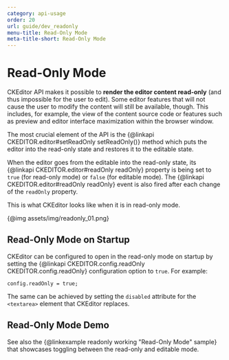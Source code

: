 ```yaml
---
category: api-usage
order: 20
url: guide/dev_readonly
menu-title: Read-Only Mode
meta-title-short: Read-Only Mode
---
```

<!--
Copyright (c) 2003-2019, CKSource - Frederico Knabben. All rights reserved.
For licensing, see LICENSE.md.
-->

# Read-Only Mode

CKEditor API makes it possible to **render the editor content read-only** (and thus impossible for the user to edit). Some editor features that will not cause the user to modify the content will still be available, though. This includes, for example, the view of the content source code or features such as preview and editor interface maximization within the browser window.

The most crucial element of the API is the {@linkapi CKEDITOR.editor#setReadOnly setReadOnly()} method which puts the editor into the read-only state and restores it to the editable state.

When the editor goes from the editable into the read-only state, its {@linkapi CKEDITOR.editor#readOnly readOnly} property is being set to `true` (for read-only mode) or `false` (for editable mode). The {@linkapi CKEDITOR.editor#readOnly readOnly} event is also fired after each change of the `readOnly` property.

This is what CKEditor looks like when it is in read-only mode.

{@img assets/img/readonly_01.png}

## Read-Only Mode on Startup

CKEditor can be configured to open in the read-only mode on startup by setting the {@linkapi CKEDITOR.config.readOnly CKEDITOR.config.readOnly} configuration option to `true`. For example:

    config.readOnly = true;

The same can be achieved by setting the `disabled` attribute for the `<textarea>` element that CKEditor replaces.

## Read-Only Mode Demo

See also the {@linkexample readonly working "Read-Only Mode" sample} that showcases toggling between the read-only and editable mode.
